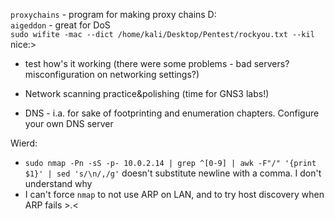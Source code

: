 `proxychains` - program for making proxy chains D:  
`aigeddon` - great for DoS  
`sudo wifite -mac --dict /home/kali/Desktop/Pentest/rockyou.txt --kil` nice:>

- test how's it working (there were some problems - bad servers? misconfiguration on networking settings?)  

- Network scanning practice&polishing (time for GNS3 labs!)

- DNS - i.a. for sake of footprinting and enumeration chapters. Configure your own DNS server


Wierd:
- `sudo nmap -Pn -sS -p- 10.0.2.14 | grep ^[0-9] | awk -F"/" '{print $1}' | sed 's/\n/,/g'` doesn't substitute newline with a comma. I don't understand why
- I can't force `nmap` to not use ARP on LAN, and to try host discovery when ARP fails >.<
